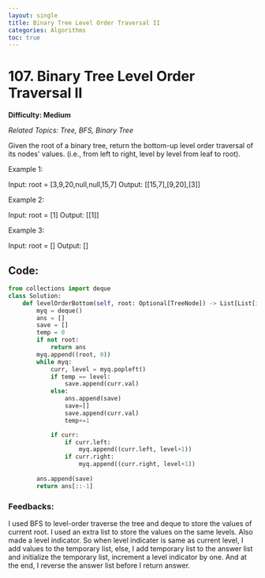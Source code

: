 ```yaml
---
layout: single
title: Binary Tree Level Order Traversal II
categories: Algorithms
toc: true
---
```


# 107. Binary Tree Level Order Traversal II

**Difficulty: Medium**

*Related Topics: Tree, BFS, Binary Tree*

Given the root of a binary tree, return the bottom-up level order traversal of its nodes' values. (i.e., from left to right, level by level from leaf to root).

Example 1:

Input: root = [3,9,20,null,null,15,7]
Output: [[15,7],[9,20],[3]]

Example 2:

Input: root = [1]
Output: [[1]]

Example 3:

Input: root = []
Output: []

## Code:
```python
from collections import deque
class Solution:
    def levelOrderBottom(self, root: Optional[TreeNode]) -> List[List[int]]:
        myq = deque()
        ans = []
        save = []
        temp = 0
        if not root:
            return ans
        myq.append((root, 0))
        while myq:
            curr, level = myq.popleft()
            if temp == level:
                save.append(curr.val)
            else:
                ans.append(save)
                save=[]
                save.append(curr.val)
                temp+=1

            if curr:
                if curr.left:
                    myq.append((curr.left, level+1))
                if curr.right:
                    myq.append((curr.right, level+1))
                    
        ans.append(save)
        return ans[::-1]
```        
### Feedbacks: 
I used BFS to level-order traverse the tree and deque to store the values of current root. I used an extra list to store the values on the 
same levels. Also made a level indicator. So when level indicater is same as current level, I add values to the temporary list, else, I add temporary list
to the answer list and initialize the temporary list, increment a level indicator by one. And at the end, I reverse the answer list before I return answer.